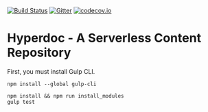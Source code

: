 [![Build Status](https://travis-ci.org/hyperdoc/hyperdoc.svg)](https://travis-ci.org/hyperdoc/hyperdoc)
[![Gitter](https://badges.gitter.im/Join%20Chat.svg)](https://gitter.im/hyperdoc/hyperdoc)
[![codecov.io](https://codecov.io/github/hyperdoc/hyperdoc/coverage.svg?branch=master)](https://codecov.io/github/hyperdoc/hyperdoc?branch=master)

# Hyperdoc - A Serverless Content Repository

First, you must install Gulp CLI.

```
npm install --global gulp-cli
```



```
npm install && npm run install_modules
gulp test
```
